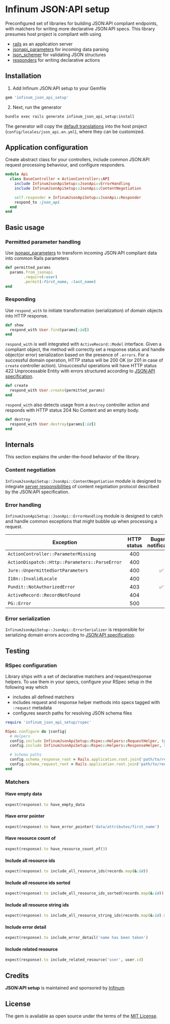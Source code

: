 # Infinum JSON:API setup
Preconfigured set of libraries for building JSON:API compliant endpoints, with matchers for writing more declarative JSON:API specs. This library presumes host project is compliant with using
- [rails](https://github.com/rails/rails) as an application server
- [jsonapi_parameters](https://github.com/visualitypl/jsonapi_parameters) for incoming data parsing
- [json_schemer](https://github.com/davishmcclurg/json_schemer) for validating JSON structures
- [responders](https://github.com/heartcombo/responders) for writing declarative actions

## Installation
1. Add Infinum JSON:API setup to your Gemfile
  ```ruby
  gem 'infinum_json_api_setup'
  ```

2. Next, run the generator
  ```bash
  bundle exec rails generate infinum_json_api_setup:install
  ```
The generator will copy the [default translations](https://github.com/infinum/infinum-json-api-setup/blob/master/lib/generators/infinum_json_api_setup/templates/config/locales/json_api.en.yml) into the host project (`config/locales/json_api.en.yml`), where they can be customized.

## Application configuration
Create abstract class for your controllers, include common JSON:API request processing behaviour, and configure responders.
```ruby
module Api
  class BaseController < ActionController::API
    include InfinumJsonApiSetup::JsonApi::ErrorHandling
    include InfinumJsonApiSetup::JsonApi::ContentNegotiation

    self.responder = InfinumJsonApiSetup::JsonApi::Responder
    respond_to :json_api
  end
end
```

## Basic usage

### Permitted parameter handling
Use [jsonapi_parameters](https://github.com/visualitypl/jsonapi_parameters) to transform incoming JSON:API compliant data into common Rails parameters
```ruby
def permitted_params
  params.from_jsonapi
        .require(:user)
        .permit(:first_name, :last_name)
end
```

### Responding
Use `respond_with` to initiate transformation (serialization) of domain objects into HTTP response.
```ruby
def show
  respond_with User.find(params[:id])
end
```

`respond_with` is well integrated with `ActiveRecord::Model` interface. Given a compliant object, the method will correctly set a response status and handle object(or error) serialization based on the presence of `.errors`. For a successful domain operation, HTTP status will be 200 OK (or 201 in case of `create` controller action). Unsuccessful operations will have HTTP status 422 Unprocessable Entity with errors structured according to [JSON:API specification](https://jsonapi.org/format/#error-objects).
```ruby
def create
  respond_with User.create(permitted_params)
end
```

`respond_with` also detects usage from a `destroy` controller action and responds with HTTP status 204 No Content and an empty body.
```ruby
def destroy
  respond_with User.destroy(params[:id])
end
```

## Internals
This section explains the under-the-hood behavior of the library.

### Content negotiation
`InfinumJsonApiSetup::JsonApi::ContentNegotiation` module is designed to integrate [server responsibilities](https://jsonapi.org/format/#content-negotiation-servers) of content negotiation protocol described by the JSON:API specification.

### Error handling
`InfinumJsonApiSetup::JsonApi::ErrorHandling` module is designed to catch and handle common exceptions that might bubble up when processing a request.

| Exception                                      | HTTP status | Bugsnag notification |
| ---                                            | :---:       | :---:                |
| `ActionController::ParameterMissing`           | 400         |                      |
| `ActionDispatch::Http::Parameters::ParseError` | 400         |                      |
| `Jure::UnpermittedSortParameters`              | 400         | :white_check_mark:   |
| `I18n::InvalidLocale`                          | 400         |                      |
| `Pundit::NotAuthorizedError`                   | 403         | :white_check_mark:   |
| `ActiveRecord::RecordNotFound`                 | 404         |                      |
| `PG::Error`                                    | 500         |                      |

### Error serialization
`InfinumJsonApiSetup::JsonApi::ErrorSerializer` is responsible for serializing domain errors according to [JSON:API specification](https://jsonapi.org/format/#error-objects).

## Testing

### RSpec configuration
Library ships with a set of declarative matchers and request/response helpers. To use them in your specs, configure your RSpec setup in the following way which
- includes all defined matchers
- includes request and response helper methods into specs tagged with `:request` metadata
- configures search paths for resolving JSON schema files
```ruby
require 'infinum_json_api_setup/rspec'

RSpec.configure do |config|
  # Helpers
  config.include InfinumJsonApiSetup::Rspec::Helpers::RequestHelper, type: :request
  config.include InfinumJsonApiSetup::Rspec::Helpers::ResponseHelper, type: :request

  # Schema paths
  config.schema_response_root = Rails.application.root.join('path/to/response_schemas')
  config.schema_request_root = Rails.application.root.join('path/to/request_schemas')
end
```
### Matchers

#### Have empty data
```ruby
expect(response).to have_empty_data
```

#### Have error pointer
```ruby
expect(response).to have_error_pointer('data/attributes/first_name')
```

#### Have resource count of
```ruby
expect(response).to have_resource_count_of(3)
```

#### Include all resource ids
```ruby
expect(response).to include_all_resource_ids(records.map(&:id))
```

#### Include all resource ids sorted
```ruby
expect(response).to include_all_resource_ids_sorted(records.map(&:id))
```

#### Include all resource string ids
```ruby
expect(response).to include_all_resource_string_ids(records.map(&:id).map(&:to_s))
```

#### Include error detail
```ruby
expect(response).to include_error_detail('name has been taken')
```

#### Include related resource
```ruby
expect(response).to include_related_resource('user', user.id)
```

## Credits
**JSON:API setup** is maintained and sponsored by [Infinum](https://infinum.co)

## License
The gem is available as open source under the terms of the [MIT License](http://opensource.org/licenses/MIT).
